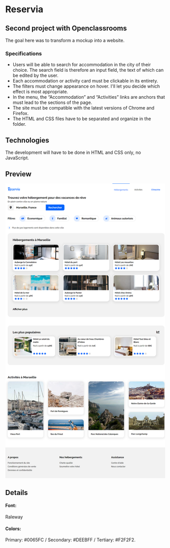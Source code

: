 # Reservia

## Second project with Openclassrooms

The goal here was to transform a mockup into a website.


### Specifications

* Users will be able to search for accommodation in the city of their choice. The search field is therefore an input field, the text of which can be edited by the user. 
* Each accommodation or activity card must be clickable in its entirety. 
* The filters must change appearance on hover. I'll let you decide which effect is most appropriate.
* In the menu, the “Accommodation” and “Activities” links are anchors that must lead to the sections of the page.
* The site must be compatible with the latest versions of Chrome and Firefox.
* The HTML and CSS files have to be separated and organize in the folder.


## Technologies

The development will have to be done in  HTML and CSS only, no JavaScript.


## Preview 

![Screenchot-desktop](./assets/Projet-2-Reservia/desktop-screenshot.png)


## Details

#### Font:

Raleway

#### Colors:

Primary: #0065FC / Secondary: #DEEBFF / Tertiary: #F2F2F2.


